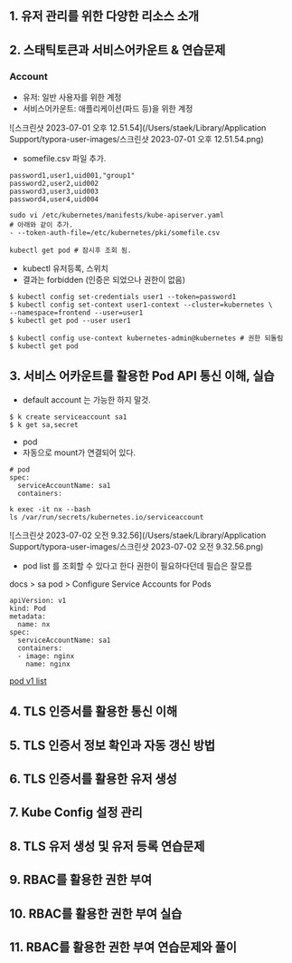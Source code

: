 

## 1. 유저 관리를 위한 다양한 리소스 소개







## 2. 스태틱토큰과 서비스어카운트 & 연습문제



### Account

- 유저: 일반 사용자를 위한 계정 
- 서비스어카운트: 애플리케이션(파드 등)을 위한 계정



![스크린샷 2023-07-01 오후 12.51.54](/Users/staek/Library/Application Support/typora-user-images/스크린샷 2023-07-01 오후 12.51.54.png)

- somefile.csv 파일 추가.

~~~
password1,user1,uid001,"group1"
password2,user2,uid002
password3,user3,uid003
password4,user4,uid004
~~~



~~~
sudo vi /etc/kubernetes/manifests/kube-apiserver.yaml
# 아래와 같이 추가.
- --token-auth-file=/etc/kubernetes/pki/somefile.csv
~~~



~~~
kubectl get pod # 잠시후 조회 됨.
~~~



- kubectl 유저등록, 스위치
- 결과는 forbidden (인증은 되었으나 권한이 없음)

~~~
$ kubectl config set-credentials user1 --token=password1
$ kubectl config set-context user1-context --cluster=kubernetes \
--namespace=frontend --user=user1
$ kubectl get pod --user user1
~~~



~~~
$ kubectl config use-context kubernetes-admin@kubernetes # 권한 되돌림
$ kubectl get pod
~~~





## 3. 서비스 어카운트를 활용한 Pod API 통신 이해, 실습



- default account 는 가능한 하지 말것.

~~~
$ k create serviceaccount sa1
$ k get sa,secret
~~~



- pod
- 자동으로 mount가 연결되어 있다.

~~~
# pod
spec:
  serviceAccountName: sa1
  containers:
~~~





~~~
k exec -it nx --bash
ls /var/run/secrets/kubernetes.io/serviceaccount
~~~



![스크린샷 2023-07-02 오전 9.32.56](/Users/staek/Library/Application Support/typora-user-images/스크린샷 2023-07-02 오전 9.32.56.png)

- pod list 를 조회할 수 있다고 한다 권한이 필요하다던데 필습은 잘모름







docs > sa pod > Configure Service Accounts for Pods



~~~
apiVersion: v1
kind: Pod
metadata:
  name: nx
spec:
  serviceAccountName: sa1
  containers:
  - image: nginx
    name: nginx
~~~





[pod v1 list](https://kubernetes.io/docs/reference/generated/kubernetes-api/v1.27/#list-pod-v1-core)















## 4. TLS 인증서를 활용한 통신 이해



















## 5. TLS 인증서 정보 확인과 자동 갱신 방법



## 6. TLS 인증서를 활용한 유저 생성



## 7. Kube Config 설정 관리



## 8. TLS 유저 생성 및 유저 등록 연습문제



## 9. RBAC를 활용한 권한 부여



## 10. RBAC를 활용한 권한 부여 실습



## 11. RBAC를 활용한 권한 부여 연습문제와 풀이

















































































